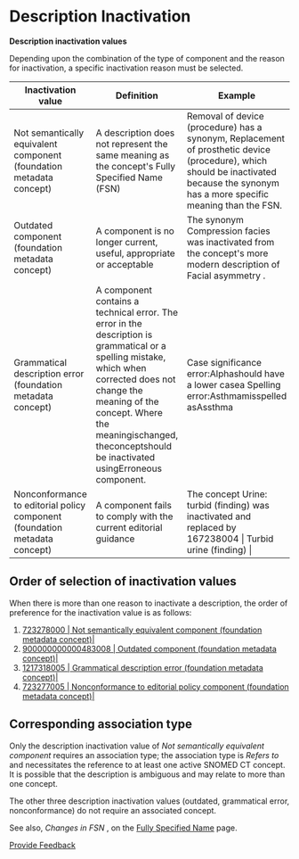 # Description Inactivation

**Description inactivation values**

Depending upon the combination of the type of component and the reason for inactivation, a specific inactivation reason must be selected.

| Inactivation value | Definition | Example |
|---|---|---|
| Not semantically equivalent component (foundation metadata concept) | A description does not represent the same meaning as the concept's Fully Specified Name (FSN) | Removal of device (procedure) has a synonym, Replacement of prosthetic device (procedure), which should be inactivated because the synonym has a more specific meaning than the FSN. |
| Outdated component (foundation metadata concept) | A component is no longer current, useful, appropriate or acceptable | The synonym Compression facies was inactivated from the concept's more modern description of Facial asymmetry . |
| Grammatical description error (foundation metadata concept) | A component contains a technical error. The error in the description is grammatical or a spelling mistake, which when corrected does not change the meaning of the concept. Where the meaningischanged, theconceptshould be inactivated usingErroneous component. | Case significance error:Alphashould have a lower casea Spelling error:Asthmamisspelled asAssthma |
| Nonconformance to editorial policy component (foundation metadata concept) | A component fails to comply with the current editorial guidance | The concept Urine: turbid (finding) was inactivated and replaced by 167238004 \| Turbid urine (finding) \| |

## Order of selection of inactivation values

When there is more than one reason to inactivate a description, the order of preference for the inactivation value is as follows:

  

  1. [ 723278000 | Not semantically equivalent component (foundation metadata concept)|](http://snomed.info/id/723278000 "723278000 | Not semantically equivalent component \(foundation metadata concept\) |")
  2. [ 900000000000483008 | Outdated component (foundation metadata concept)|](http://snomed.info/id/900000000000483008 "900000000000483008 | Outdated component \(foundation metadata concept\) |")
  3. [ 1217318005 | Grammatical description error (foundation metadata concept)|](http://snomed.info/id/1217318005 "1217318005 | Grammatical description error \(foundation metadata concept\) |")
  4. [ 723277005 | Nonconformance to editorial policy component (foundation metadata concept)|](http://snomed.info/id/723277005 "723277005 | Nonconformance to editorial policy component \(foundation metadata concept\) |")

## Corresponding association type

Only the description inactivation value of _Not semantically equivalent_ _component_ requires an association type; the association type is _Refers to_ and necessitates the reference to at least one active SNOMED CT concept. It is possible that the description is ambiguous and may relate to more than one concept.

The other three description inactivation values (outdated, grammatical error, nonconformance) do not require an associated concept. 

  

See also, _Changes in FSN_ , on the [Fully Specified Name](Fully-Specified-Name_174691652.html) page. 






<a href="https://docs.google.com/forms/d/e/1FAIpQLScTmbZIf0UEQwYDkY27EEWBkaiYkHSbR0_9DmFrMLXoQLyL7Q/viewform?usp=pp_url&entry.1767247133=SCT+Editorial+Guide&entry.670899847=Description%20Inactivation" class="button primary">Provide Feedback</a>
